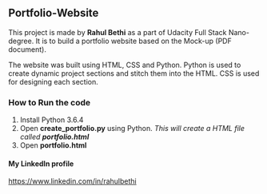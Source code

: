 ## Portfolio-Website

This project is made by **Rahul Bethi** as a part of Udacity Full Stack Nano-degree.
It is to build a portfolio website based on the Mock-up (PDF document).

The website was built using HTML, CSS and Python. Python is used to create dynamic project sections and stitch them into the HTML. CSS is used for designing each section.

### How to Run the code
1. Install Python 3.6.4
2. Open **create_portfolio.py** using Python.
	_This will create a HTML file called **portfolio.html**_
3. Open **portfolio.html**

#### My LinkedIn profile
https://www.linkedin.com/in/rahulbethi